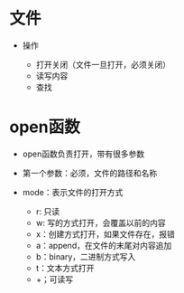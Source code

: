 # 文件
- 操作

    - 打开关闭（文件一旦打开，必须关闭）
    - 读写内容
    - 查找
# open函数
- open函数负责打开，带有很多参数
- 第一个参数：必须，文件的路径和名称
- mode：表示文件的打开方式

    - r: 只读
    - w: 写的方式打开，会覆盖以前的内容
    - x：创建方式打开，如果文件存在，报错
    - a：append，在文件的末尾对内容追加
    - b：binary，二进制方式写入
    - t：文本方式打开
    - +；可读写

